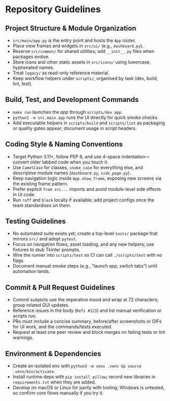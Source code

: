 # Repository Guidelines

## Project Structure & Module Organization
- `src/main/app.py` is the entry point and hosts the `App` router.
- Place view frames and widgets in `src/ui/` (e.g., `dashboard.py`).
- Reserve `src/common/` for shared utilities; add `__init__.py` files when packages evolve.
- Store icons and other static assets in `src/icons/` using lowercase, hyphenated names.
- Treat `legacy/` as read-only reference material.
- Keep workflow helpers under `scripts/`, organised by task (dev, build, lint, test).

## Build, Test, and Development Commands
- `make run` launches the app through `scripts/dev app`.
- `python3 -m src.main.app` runs the UI directly for quick smoke checks.
- Add executable helpers in `scripts/build` and `scripts/lint` as packaging or quality gates appear; document usage in script headers.

## Coding Style & Naming Conventions
- Target Python 3.11+, follow PEP 8, and use 4-space indentation—convert older tabbed code when you touch it.
- Use `CamelCase` for classes, `snake_case` for everything else, and descriptive module names (`dashboard.py`, `side_page.py`).
- Keep navigation logic inside `App.show_frame`, exposing new screens via the existing frame pattern.
- Prefer explicit `from src...` imports and avoid module-level side effects in UI code.
- Run `ruff` and `black` locally if available; add project configs once the team standardises on them.

## Testing Guidelines
- No automated suite exists yet; create a top-level `tests/` package that mirrors `src/` and adopt `pytest`.
- Focus on navigation flows, asset loading, and any new helpers; use fixtures to stub Tkinter prompts.
- Wire the runner into `scripts/test` so CI can call `./scripts/test` with no flags.
- Document manual smoke steps (e.g., “launch app, switch tabs”) until automation lands.

## Commit & Pull Request Guidelines
- Commit subjects use the imperative mood and wrap at 72 characters; group related GUI updates.
- Reference issues in the body (`Refs #123`) and list manual verification or scripts run.
- PRs must include a concise summary, before/after screenshots or GIFs for UI work, and the commands/tests executed.
- Request at least one peer review and block merges on failing tests or lint warnings.

## Environment & Dependencies
- Create an isolated env with `python3 -m venv .venv && source .venv/bin/activate`.
- Install runtime deps with `pip install pillow`; record new libraries in `requirements.txt` when they are added.
- Develop on macOS or Linux for parity with tooling; Windows is untested, so confirm core flows manually if you try it.
